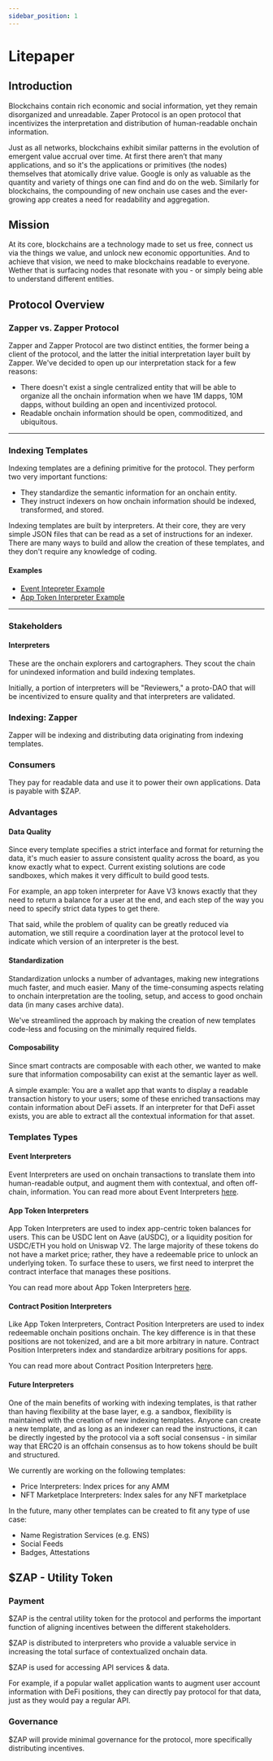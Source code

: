 ```yaml
---
sidebar_position: 1
---
```


# Litepaper

## Introduction
Blockchains contain rich economic and social information, yet they remain disorganized and unreadable. Zaper Protocol is an open protocol that incentivizes the interpretation and distribution of human-readable onchain information.

Just as all networks, blockchains exhibit similar patterns in the evolution of emergent value accrual over time. At first there aren’t that many applications, and so it's the applications or primitives (the nodes) themselves that atomically drive value. Google is only as valuable as the quantity and variety of things one can find and do on the web. Similarly for blockchains, the compounding of new onchain use cases and the ever-growing app creates a need for readability and aggregation.

## Mission
At its core, blockchains are a technology made to set us free, connect us via the things we value, and unlock new economic opportunities. And to achieve that vision, we need to make blockchains readable to everyone. Wether that is surfacing nodes that resonate with you - or simply being able to understand different entities.

## Protocol Overview
### Zapper vs. Zapper Protocol
Zapper and Zapper Protocol are two distinct entities, the former being a client of the protocol, and the latter the initial interpretation layer built by Zapper. We've decided to open up our interpretation stack for a few reasons:
- There doesn't exist a single centralized entity that will be able to organize all the onchain information when we have 1M dapps, 10M dapps, without building an open and incentivized protocol.
- Readable onchain information should be open, commoditized, and ubiquitous.
----

### Indexing Templates
Indexing templates are a defining primitive for the protocol. They perform two very important functions:
- They standardize the semantic information for an onchain entity.
- They instruct indexers on how onchain information should be indexed, transformed, and stored.

Indexing templates are built by interpreters. At their core, they are very simple JSON files that can be read as a set of instructions for an indexer. There are many ways to build and allow the creation of these templates, and they don't require any knowledge of coding.


#### Examples
- [Event Intepreter Example](/docs/interpretation/event-interpretation/overview#example)
- [App Token Interpreter Example](/docs/interpretation/overview#example)
---

### Stakeholders
#### Interpreters
These are the onchain explorers and cartographers. They scout the chain for unindexed information and build indexing templates.

Initially, a portion of interpreters will be "Reviewers," a proto-DAO that will be incentivized to ensure quality and that interpreters are validated.


### Indexing: Zapper
Zapper will be indexing and distributing data originating from indexing templates.

### Consumers
They pay for readable data and use it to power their own applications. Data is payable with $ZAP.

### Advantages
#### Data Quality
Since every template specifies a strict interface and format for returning the data, it's much easier to assure consistent quality across the board, as you know exactly what to expect. Current existing solutions are code sandboxes, which makes it very difficult to build good tests.

For example, an app token interpreter for Aave V3 knows exactly that they need to return a balance for a user at the end, and each step of the way you need to specify strict data types to get there.

That said, while the problem of quality can be greatly reduced via automation, we still require a coordination layer at the protocol level to indicate which version of an interpreter is the best.

#### Standardization
Standardization unlocks a number of advantages, making new integrations much faster, and much easier. Many of the time-consuming aspects relating to onchain interpretation are the tooling, setup, and access to good onchain data (in many cases archive data).

We've streamlined the approach by making the creation of new templates code-less and focusing on the minimally required fields.

#### Composability
Since smart contracts are composable with each other, we wanted to make sure that information composability can exist at the semantic layer as well.

A simple example:
You are a wallet app that wants to display a readable transaction history to your users; some of these enriched transactions may contain information about DeFi assets. If an interpreter for that DeFi asset exists, you are able to extract all the contextual information for that asset.

### Templates Types
#### Event Interpreters
Event Interpreters are used on onchain transactions to translate them into human-readable output, and augment them with contextual, and often off-chain, information. You can read more about Event Interpreters [here](docs/interpretation/event-interpretation/overview).

#### App Token Interpreters
App Token Interpreters are used to index app-centric token balances for users. This can be USDC lent on Aave (aUSDC), or a liquidity position for USDC/ETH you hold on Uniswap V2. The large majority of these tokens do not have a market price; rather, they have a redeemable price to unlock an underlying token. To surface these to users, we first need to interpret the contract interface that manages these positions.

You can read more about App Token Interpreters [here](docs/interpretation/app-token-interpretation/overview).

#### Contract Position Interpreters
Like App Token Interpreters, Contract Position Interpreters are used to index redeemable onchain positions onchain. The key difference is in that these positions are not tokenized, and are a bit more arbitrary in nature. Contract Position Interpreters index and standardize arbitrary positions for apps.

You can read more about Contract Position Interpreters [here](docs/interpretation/contract-position-interpretation/overview).

#### Future Interpreters
One of the main benefits of working with indexing templates, is that rather than having flexibility at the base layer, e.g. a sandbox, flexibility is maintained with the creation of new indexing templates. Anyone can create a new template, and as long as an indexer can read the instructions, it can be directly ingested by the protocol via a soft social consensus - in similar way that ERC20 is an offchain consensus as to how tokens should be built and structured.

We currently are working on the following templates:
- Price Interpreters: Index prices for any AMM
- NFT Marketplace Interpreters: Index sales for any NFT marketplace

In the future, many other templates can be created to fit any type of use case:
- Name Registration Services (e.g. ENS)
- Social Feeds
- Badges, Attestations


## $ZAP - Utility Token
### Payment
$ZAP is the central utility token for the protocol and performs the important function of aligning incentives between the different stakeholders.

$ZAP is distributed to interpreters who provide a valuable service in increasing the total surface of contextualized onchain data.

$ZAP is used for accessing API services & data.

For example, if a popular wallet application wants to augment user account information with DeFi positions, they can directly pay protocol for that data, just as they would pay a regular API.

### Governance
$ZAP will provide minimal governance for the protocol, more specifically distributing incentives.
